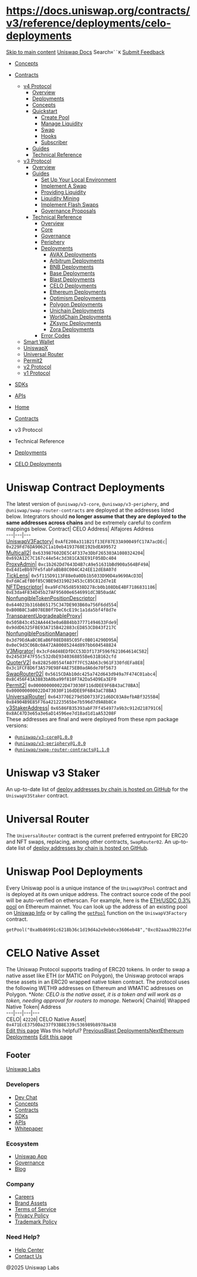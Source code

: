 # https://docs.uniswap.org/contracts/v3/reference/deployments/celo-deployments

[Skip to main content](https://docs.uniswap.org/contracts/v3/reference/deployments/celo-deployments#__docusaurus_skipToContent_fallback)
[Uniswap Docs](https://docs.uniswap.org/)
Search`⌘``K`
[Submit Feedback](https://docs.google.com/forms/d/e/1FAIpQLSdjSkZam8KiatL9XACRVxCHjDJjaPGbls77PCXDKFn4JwykXg/viewform)
  * [Concepts](https://docs.uniswap.org/concepts/overview)
  * [Contracts](https://docs.uniswap.org/contracts/v4/overview)
    * [v4 Protocol](https://docs.uniswap.org/contracts/v3/reference/deployments/celo-deployments)
      * [Overview](https://docs.uniswap.org/contracts/v4/overview)
      * [Deployments](https://docs.uniswap.org/contracts/v4/deployments)
      * [Concepts](https://docs.uniswap.org/contracts/v3/reference/deployments/celo-deployments)
      * [Quickstart](https://docs.uniswap.org/contracts/v3/reference/deployments/celo-deployments)
        * [Create Pool](https://docs.uniswap.org/contracts/v4/quickstart/create-pool)
        * [Manage Liquidity](https://docs.uniswap.org/contracts/v3/reference/deployments/celo-deployments)
        * [Swap](https://docs.uniswap.org/contracts/v4/quickstart/swap)
        * [Hooks](https://docs.uniswap.org/contracts/v3/reference/deployments/celo-deployments)
        * [Subscriber](https://docs.uniswap.org/contracts/v4/quickstart/subscriber)
      * [Guides](https://docs.uniswap.org/contracts/v3/reference/deployments/celo-deployments)
      * [Technical Reference](https://docs.uniswap.org/contracts/v3/reference/deployments/celo-deployments)
    * [v3 Protocol](https://docs.uniswap.org/contracts/v3/reference/deployments/celo-deployments)
      * [Overview](https://docs.uniswap.org/contracts/v3/overview)
      * [Guides](https://docs.uniswap.org/contracts/v3/reference/deployments/celo-deployments)
        * [Set Up Your Local Environment](https://docs.uniswap.org/contracts/v3/guides/local-environment)
        * [Implement A Swap](https://docs.uniswap.org/contracts/v3/reference/deployments/celo-deployments)
        * [Providing Liquidity](https://docs.uniswap.org/contracts/v3/reference/deployments/celo-deployments)
        * [Liquidity Mining](https://docs.uniswap.org/contracts/v3/reference/deployments/celo-deployments)
        * [Implement Flash Swaps](https://docs.uniswap.org/contracts/v3/reference/deployments/celo-deployments)
        * [Governance Proposals](https://docs.uniswap.org/contracts/v3/reference/deployments/celo-deployments)
      * [Technical Reference](https://docs.uniswap.org/contracts/v3/reference/deployments/celo-deployments)
        * [Overview](https://docs.uniswap.org/contracts/v3/reference/overview)
        * [Core](https://docs.uniswap.org/contracts/v3/reference/deployments/celo-deployments)
        * [Governance](https://docs.uniswap.org/contracts/v3/reference/deployments/celo-deployments)
        * [Periphery](https://docs.uniswap.org/contracts/v3/reference/deployments/celo-deployments)
        * [Deployments](https://docs.uniswap.org/contracts/v3/reference/deployments/)
          * [AVAX Deployments](https://docs.uniswap.org/contracts/v3/reference/deployments/avax-deployments)
          * [Arbitrum Deployments](https://docs.uniswap.org/contracts/v3/reference/deployments/arbitrum-deployments)
          * [BNB Deployments](https://docs.uniswap.org/contracts/v3/reference/deployments/bnb-deployments)
          * [Base Deployments](https://docs.uniswap.org/contracts/v3/reference/deployments/base-deployments)
          * [Blast Deployments](https://docs.uniswap.org/contracts/v3/reference/deployments/blast-deployments)
          * [CELO Deployments](https://docs.uniswap.org/contracts/v3/reference/deployments/celo-deployments)
          * [Ethereum Deployments](https://docs.uniswap.org/contracts/v3/reference/deployments/ethereum-deployments)
          * [Optimism Deployments](https://docs.uniswap.org/contracts/v3/reference/deployments/optimism-deployments)
          * [Polygon Deployments](https://docs.uniswap.org/contracts/v3/reference/deployments/polygon-deployments)
          * [Unichain Deployments](https://docs.uniswap.org/contracts/v3/reference/deployments/unichain-deployments)
          * [WorldChain Deployments](https://docs.uniswap.org/contracts/v3/reference/deployments/WorldChain-deployments)
          * [ZKsync Deployments](https://docs.uniswap.org/contracts/v3/reference/deployments/ZKsync-deployments)
          * [Zora Deployments](https://docs.uniswap.org/contracts/v3/reference/deployments/Zora-deployments)
        * [Error Codes](https://docs.uniswap.org/contracts/v3/reference/error-codes)
    * [Smart Wallet](https://docs.uniswap.org/contracts/v3/reference/deployments/celo-deployments)
    * [UniswapX](https://docs.uniswap.org/contracts/v3/reference/deployments/celo-deployments)
    * [Universal Router](https://docs.uniswap.org/contracts/v3/reference/deployments/celo-deployments)
    * [Permit2](https://docs.uniswap.org/contracts/v3/reference/deployments/celo-deployments)
    * [v2 Protocol](https://docs.uniswap.org/contracts/v3/reference/deployments/celo-deployments)
    * [v1 Protocol](https://docs.uniswap.org/contracts/v3/reference/deployments/celo-deployments)
  * [SDKs](https://docs.uniswap.org/sdk/v4/overview)
  * [APIs](https://docs.uniswap.org/api/subgraph/overview)


  * [Home](https://docs.uniswap.org/)
  * [Contracts](https://docs.uniswap.org/contracts/v4/overview)
  * v3 Protocol
  * Technical Reference
  * [Deployments](https://docs.uniswap.org/contracts/v3/reference/deployments/)
  * [CELO Deployments](https://docs.uniswap.org/contracts/v3/reference/deployments/celo-deployments)


# Uniswap Contract Deployments
The latest version of `@uniswap/v3-core`, `@uniswap/v3-periphery`, and `@uniswap/swap-router-contracts` are deployed at the addresses listed below. Integrators should **no longer assume that they are deployed to the same addresses across chains** and be extremely careful to confirm mappings below.
Contract| CELO Address| Alfajores Address  
---|---|---  
[UniswapV3Factory](https://github.com/Uniswap/uniswap-v3-core/blob/v1.0.0/contracts/UniswapV3Factory.sol)| `0xAfE208a311B21f13EF87E33A90049fC17A7acDEc`| `0x229Fd76DA9062C1a10eb4193768E192bdEA99572`  
[Multicall2](https://celoscan.io/address/0x633987602de5c4f337e3dbf265303a1080324204#code)| `0x633987602DE5C4F337e3DbF265303A1080324204`| `0x692A12C7C167c44e54c3d381CA3EE91F058Dc404`  
[ProxyAdmin](https://github.com/OpenZeppelin/openzeppelin-contracts/blob/v3.4.1-solc-0.7-2/contracts/proxy/ProxyAdmin.sol)| `0xc1b262Dd7643D4B7cA9e51631bBd900a564BF49A`| `0xE4d1eBb97Fe5fabFaBbB8C004C424EE12dE8A07d`  
[TickLens](https://github.com/Uniswap/uniswap-v3-periphery/blob/v1.0.0/contracts/lens/TickLens.sol)| `0x5f115D9113F88e0a0Db1b5033D90D4a9690AcD3D`| `0xFdACaEfB0f85C9BE9d319023453cC85C812d7e1E`  
[NFTDescriptor](https://github.com/Uniswap/uniswap-v3-periphery/blob/v1.0.0/contracts/libraries/NFTDescriptor.sol)| `0xa9Fd765d85938D278cb0b108DbE4BF7186831186`| `0xE3da4F834D45b27AF95600e6546991dC3B50adAC`  
[NonfungibleTokenPositionDescriptor](https://github.com/Uniswap/uniswap-v3-periphery/blob/v1.0.0/contracts/NonfungibleTokenPositionDescriptor.sol)| `0x644023b316bB65175C347DE903B60a756F6dd554`| `0xB00B8C3aB078EB0f7DeC6cE19c1a1da5bf4f8d7e`  
[TransparentUpgradeableProxy](https://github.com/OpenZeppelin/openzeppelin-contracts/blob/v3.4.1-solc-0.7-2/contracts/proxy/TransparentUpgradeableProxy.sol)| `0x505B43c452AA4443e0a6B84bb37771494633Fde9`| `0x9ddD6325FBE93A715B422883cED853CD843f217C`  
[NonfungiblePositionManager](https://github.com/Uniswap/uniswap-v3-periphery/blob/v1.0.0/contracts/NonfungiblePositionManager.sol)| `0x3d79EdAaBC0EaB6F08ED885C05Fc0B014290D95A`| `0x0eC9d3C06Bc0A472A80085244d897bb604548824`  
[V3Migrator](https://github.com/Uniswap/uniswap-v3-periphery/blob/v1.0.0/contracts/V3Migrator.sol)| `0x3cFd4d48EDfDCC53D3f173F596f621064614C582`| `0x245d3F47F55c532dbE9340368855Be631B162cfd`  
[QuoterV2](https://github.com/Uniswap/v3-periphery/blob/main/contracts/lens/QuoterV2.sol)| `0x82825d0554fA07f7FC52Ab63c961F330fdEFa8E8`| `0x3c1FCF8D6f3A579E98F4AE75EB0adA6de70f5673`  
[SwapRouter02](https://github.com/Uniswap/swap-router-contracts/blob/main/contracts/SwapRouter02.sol)| `0x5615CDAb10dc425a742d643d949a7F474C01abc4`| `0x8C456F41A3883bA0ba99f810F7A2Da54D9Ea3EF0`  
[Permit2](https://github.com/Uniswap/permit2)| `0x000000000022D473030F116dDEE9F6B43aC78BA3`| `0x000000000022D473030F116dDEE9F6B43aC78BA3`  
[UniversalRouter](https://github.com/Uniswap/universal-router)| `0x643770E279d5D0733F21d6DC03A8efbABf3255B4`| `0x84904B9E85F76a421223565be7b596d7d9A8b8Ce`  
[v3StakerAddress](https://github.com/Uniswap/v3-staker)| `0x6586FB35393abF7Ff454977a9b3c912d218791C6`| `0x8AC47D3e65a3e6aD14596ee7d18ad1d1aA53208F`  
These addresses are final and were deployed from these npm package versions:
  * [`@uniswap/v3-core@1.0.0`](https://github.com/Uniswap/uniswap-v3-core/tree/v1.0.0)
  * [`@uniswap/v3-periphery@1.0.0`](https://github.com/Uniswap/uniswap-v3-periphery/tree/v1.0.0)
  * [`@uniswap/swap-router-contracts@1.1.0`](https://github.com/Uniswap/swap-router-contracts/tree/v1.1.0)


# Uniswap v3 Staker
An up-to-date list of [deploy addresses by chain is hosted on GitHub](https://github.com/Uniswap/v3-staker/releases/tag/v1.0.2) for the `UniswapV3Staker` contract.
# Universal Router
The `UniversalRouter` contract is the current preferred entrypoint for ERC20 and NFT swaps, replacing, among other contracts, `SwapRouter02`. An up-to-date list of [deploy addresses by chain is hosted on GitHub](https://github.com/Uniswap/universal-router/tree/main/deploy-addresses).
# Uniswap Pool Deployments
Every Uniswap pool is a unique instance of the `UniswapV3Pool` contract and is deployed at its own unique address. The contract source code of the pool will be auto-verified on etherscan. For example, here is the [ETH/USDC 0.3% pool](https://etherscan.io/address/0x8ad599c3a0ff1de082011efddc58f1908eb6e6d8) on Ethereum mainnet.
You can look up the address of an existing pool on [Uniswap Info](https://info.uniswap.org/#/) or by calling the [`getPool`](https://docs.uniswap.org/contracts/v3/reference/reference/core/interfaces/IUniswapV3Factory.md#getpool) function on the `UniswapV3Factory` contract.
```
getPool("0xa0b86991c6218b36c1d19d4a2e9eb0ce3606eb48","0xc02aaa39b223fe8d0a0e5c4f27ead9083c756cc2",3000)
```

# CELO Native Asset
The Uniswap Protocol supports trading of ERC20 tokens. In order to swap a native asset like ETH (or MATIC on Polygon), the Uniswap protocol wraps these assets in an ERC20 wrapped native token contract. The protocol uses the following WETH9 addresses on Ethereum and WMATIC addresses on Polygon.
*_Note: CELO is the native asset, it is a token and will work as a token, needing approval for routers to manage._
Network| ChainId| Wrapped Native Token| Address  
---|---|---|---  
CELO| `42220`| CELO Native Asset| `0x471EcE3750Da237f93B8E339c536989b8978a438`  
[Edit this page](https://github.com/uniswap/uniswap-docs/tree/main/docs/contracts/v3/reference/deployments/Celo-Deployments.md)
Was this helpful?
[PreviousBlast Deployments](https://docs.uniswap.org/contracts/v3/reference/deployments/blast-deployments)[NextEthereum Deployments](https://docs.uniswap.org/contracts/v3/reference/deployments/ethereum-deployments)
[Edit this page](https://github.com/uniswap/uniswap-docs/tree/main/docs/contracts/v3/reference/deployments/Celo-Deployments.md)
## Footer
[Uniswap Labs](https://docs.uniswap.org/)
### Developers
  * [Dev Chat](https://discord.com/invite/uniswap)
  * [Concepts](https://docs.uniswap.org/concepts/overview)
  * [Contracts](https://docs.uniswap.org/contracts/v4/overview)
  * [SDKs](https://docs.uniswap.org/sdk/v4/overview)
  * [APIs](https://docs.uniswap.org/api/subgraph/overview)
  * [Whitepaper](https://app.uniswap.org/whitepaper-v4.pdf)


### Ecosystem
  * [Uniswap App](https://app.uniswap.org/)
  * [Governance](https://www.uniswapfoundation.org/governance)
  * [Blog](https://blog.uniswap.org/)


### Company
  * [Careers](https://boards.greenhouse.io/uniswaplabs)
  * [Brand Assets](https://github.com/Uniswap/brand-assets/raw/main/Uniswap%20Brand%20Assets.zip)
  * [Terms of Service](https://support.uniswap.org/hc/en-us/articles/30935100859661-Uniswap-Labs-Terms-of-Service)
  * [Privacy Policy](https://support.uniswap.org/hc/en-us/articles/30934457771405-Uniswap-Labs-Privacy-Policy)
  * [Trademark Policy](https://support.uniswap.org/hc/en-us/articles/30934762216973-Uniswap-Labs-Trademark-Guidelines)


### Need Help?
  * [Help Center](https://support.uniswap.org/)
  * [Contact Us](https://support.uniswap.org/hc/en-us/requests/new)


@2025 Uniswap Labs
[](https://github.com/uniswap/uniswap-docs)[](https://twitter.com/Uniswap)[](https://discord.com/invite/uniswap)
